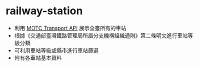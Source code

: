 # railway-station

* 利用 [MOTC Transport API](https://ptx.transportdata.tw/MOTC/?t=Rail&v=3&urls.primaryName=%E8%BB%8C%E9%81%93V3) 展示全臺所有的車站
* 根據《交通部臺灣鐵路管理局所屬分支機構組織通則》第二條明文進行車站等級分類
* 可利用車站等級或縣市進行車站篩選
* 附有各車站基本資料
